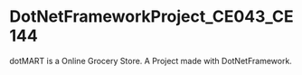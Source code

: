 # DotNetFrameworkProject_CE043_CE144
dotMART is a Online Grocery Store. A Project made with DotNetFramework.
